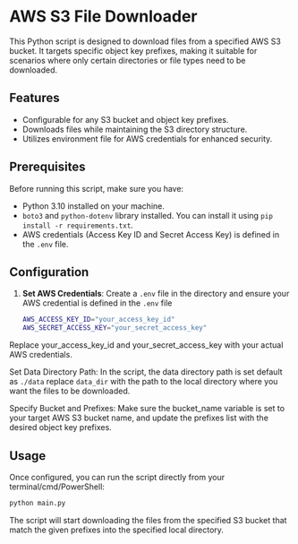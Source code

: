 # AWS S3 File Downloader

This Python script is designed to download files from a specified AWS S3 bucket. It targets specific object key prefixes, making it suitable for scenarios where only certain directories or file types need to be downloaded.

## Features

- Configurable for any S3 bucket and object key prefixes.
- Downloads files while maintaining the S3 directory structure.
- Utilizes environment file for AWS credentials for enhanced security.

## Prerequisites

Before running this script, make sure you have:

- Python 3.10 installed on your machine.
- `boto3` and `python-dotenv` library installed. You can install it using `pip install -r requirements.txt`.
- AWS credentials (Access Key ID and Secret Access Key) is defined in the `.env` file.

## Configuration

1. **Set AWS Credentials**: Create a `.env` file in the directory and ensure your AWS credential is defined in the `.env` file

   ```bash
   AWS_ACCESS_KEY_ID="your_access_key_id"
   AWS_SECRET_ACCESS_KEY="your_secret_access_key"
   ```

Replace your_access_key_id and your_secret_access_key with your actual AWS credentials.

Set Data Directory Path: In the script, the data directory path is set default as `./data` replace `data_dir` with the path to the local directory where you want the files to be downloaded.

Specify Bucket and Prefixes: Make sure the bucket_name variable is set to your target AWS S3 bucket name, and update the prefixes list with the desired object key prefixes.

## Usage
Once configured, you can run the script directly from your terminal/cmd/PowerShell:
```bash
python main.py
```

The script will start downloading the files from the specified S3 bucket that match the given prefixes into the specified local directory.